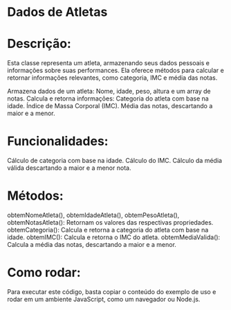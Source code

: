 # Dados de Atletas

# Descrição:
Esta classe representa um atleta, armazenando seus dados pessoais e informações sobre suas performances. Ela oferece métodos para calcular e retornar informações relevantes, como categoria, IMC e média das notas.

Armazena dados de um atleta: Nome, idade, peso, altura e um array de notas.
Calcula e retorna informações:
Categoria do atleta com base na idade.
Índice de Massa Corporal (IMC).
Média das notas, descartando a maior e a menor.

# Funcionalidades:
Cálculo de categoria com base na idade.
Cálculo do IMC.
Cálculo da média válida descartando a maior e a menor nota.

# Métodos:
obtemNomeAtleta(), obtemIdadeAtleta(), obtemPesoAtleta(), obtemNotasAtleta(): Retornam os valores das respectivas propriedades.
obtemCategoria(): Calcula e retorna a categoria do atleta com base na idade.
obtemIMC(): Calcula e retorna o IMC do atleta.
obtemMediaValida(): Calcula a média das notas, descartando a maior e a menor.

# Como rodar:
Para executar este código, basta copiar o conteúdo do exemplo de uso e rodar em um ambiente JavaScript, como um navegador ou Node.js.
